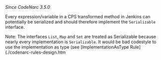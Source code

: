 *Since CodeNarc 3.5.0*

Every expression/variable in a CPS transformed method in Jenkins can
potentially be serialized and should therefore implement the
`Serializable` interface.

Note: The interfaces `List`, `Map` and `Set` are treated as Serializable
because nearly every implementation is `Serializable`. It would be bad
codestyle to use the implementation as type (see \[ImplementationAsType
Rule\](./codenarc-rules-design.htm
